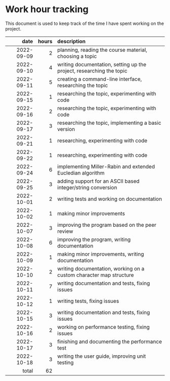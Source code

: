 # Work hour tracking

This document is used to keep track of the time I have spent working on the project.

|       date |  hours | description                                                          |
| ---------: | -----: | :------------------------------------------------------------------- |
| 2022-09-09 |      2 | planning, reading the course material, choosing a topic              |
| 2022-09-10 |      4 | writing documentation, setting up the project, researching the topic |
| 2022-09-11 |      5 | creating a command-line interface, researching the topic             |
| 2022-09-15 |      1 | researching the topic, experimenting with code                       |
| 2022-09-16 |      2 | researching the topic, experimenting with code                       |
| 2022-09-17 |      3 | researching the topic, implementing a basic version                  |
| 2022-09-21 |      1 | researching, experimenting with code                                 |
| 2022-09-22 |      1 | researching, experimenting with code                                 |
| 2022-09-24 |      6 | implementing Miller-Rabin and extended Eucledian algorithm           |
| 2022-09-25 |      3 | adding support for an ASCII based integer/string conversion          |
| 2022-10-01 |      2 | writing tests and working on documentation                           |
| 2022-10-02 |      1 | making minor improvements                                            |
| 2022-10-07 |      3 | improving the program based on the peer review                       |
| 2022-10-08 |      6 | improving the program, writing documentation                         |
| 2022-10-09 |      1 | making minor improvements, writing documentation                     |
| 2022-10-10 |      2 | writing documentation, working on a custom character map structure   |
| 2022-10-11 |      7 | writing documentation and tests, fixing issues                       |
| 2022-10-12 |      1 | writing tests, fixing issues                                         |
| 2022-10-15 |      3 | writing documentation and tests, fixing issues                       |
| 2022-10-16 |      2 | working on performance testing, fixing issues                        |
| 2022-10-17 |      3 | finishing and documenting the performance test                       |
| 2022-10-18 |      3 | writing the user guide, improving unit testing                       |
|      total |     62 |                                                                      |
